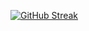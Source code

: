 [![GitHub Streak](https://streak-stats.demolab.com?user=romenkova&theme=ayu-light&hide_border=true&border_radius=4)](https://git.io/streak-stats)
